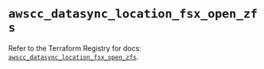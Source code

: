 # `awscc_datasync_location_fsx_open_zfs`

Refer to the Terraform Registry for docs: [`awscc_datasync_location_fsx_open_zfs`](https://registry.terraform.io/providers/hashicorp/awscc/0.70.0/docs/resources/datasync_location_fsx_open_zfs).
